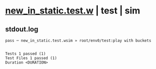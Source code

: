 # [new_in_static.test.w](../../../../../examples/tests/valid/new_in_static.test.w) | test | sim

## stdout.log
```log
pass ─ new_in_static.test.wsim » root/env0/test:play with buckets
 
 
Tests 1 passed (1)
Test Files 1 passed (1)
Duration <DURATION>
```

